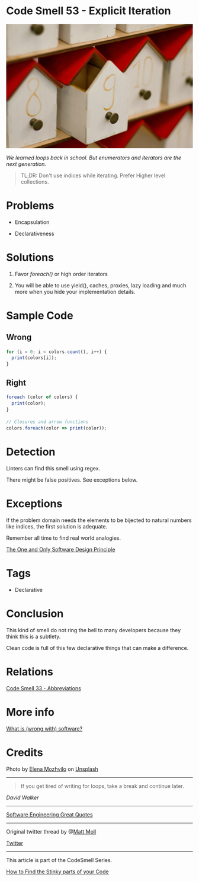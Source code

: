 # Code Smell 53 - Explicit Iteration

![Code Smell 53 - Explicit Iteration](elena-mozhvilo-LJ5ZYYZAOWo-unsplash.jpg)

*We learned loops back in school. But enumerators and iterators are the next generation.*

> TL;DR: Don't use indices while iterating. Prefer Higher level collections.

# Problems

- Encapsulation

- Declarativeness

# Solutions

1. Favor *foreach()* or high order iterators

2. You will be able to use yield(), caches, proxies, lazy loading and much more when you hide your implementation details.

# Sample Code

## Wrong

[Gist Url]: # (https://gist.github.com/mcsee/9277f66f0a09b0e01ab217a65f80fe61)
```javascript
for (i = 0; i < colors.count(), i++) {
  print(colors[i]);
}
```

## Right

[Gist Url]: # (https://gist.github.com/mcsee/c5640773e3691e2aa6ac6db27b5596bf)
```javascript
foreach (color of colors) {
  print(color);
}

// Closures and arrow functions
colors.foreach(color => print(color));
```

# Detection

Linters can find this smell using regex.

There might be false positives. See exceptions below.

# Exceptions

If the problem domain needs the elements to be bijected to natural numbers like indices, the first solution is adequate.

Remember all time to find real world analogies.

[The One and Only Software Design Principle](../../Theory/The%20One%20and%20Only%20Software%20Design%20Principle/readme.md)

# Tags

- Declarative

# Conclusion

This kind of smell do not ring the bell to many developers because they think this is a subtlety. 

Clean code is full of this few declarative things that can make a difference.

# Relations

[Code Smell 33 - Abbreviations](../../Code%20Smells/Code%20Smell%2033%20-%20Abbreviations/readme.md)

# More info

[What is (wrong with) software?](../../Theory/What%20is%20(wrong%20with)%20software/readme.md)

# Credits

<span>Photo by [Elena Mozhvilo](https://unsplash.com/@miracleday) on [Unsplash](https://unsplash.com/s/photos/jack-in-the--box)</span>

* * *

> If you get tired of writing for loops, take a break and continue later.

_David Walker_
 
* * *
 
[Software Engineering Great Quotes](../../Quotes/Software%20Engineering%20Great%20Quotes/readme.md)

* * *

Original twitter thread by @[Matt Moll](@MattCodeJourney)

[Twitter](https://twitter.com/1346193744178110465)

* * * 

This article is part of the CodeSmell Series.

[How to Find the Stinky parts of your Code](../../Code%20Smells/How%20to%20Find%20the%20Stinky%20parts%20of%20your%20Code/readme.md)